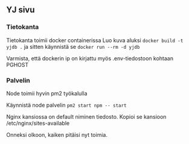 ## YJ sivu

### Tietokanta
Tietokanta toimii docker containerissa
Luo kuva aluksi
```docker build -t yjdb .```
ja sitten käynnistä se
```docker run --rm -d yjdb```

Varmista, että dockerin ip on kirjattu myös .env-tiedostoon kohtaan PGHOST

### Palvelin
Node toimii hyvin pm2 työkalulla

Käynnistä node palvelin
```pm2 start npm -- start```

Nginx kansiossa on default niminen tiedosto. Kopioi se kansioon /etc/nginx/sites-available

Onneksi olkoon, kaiken pitäisi nyt toimia.
